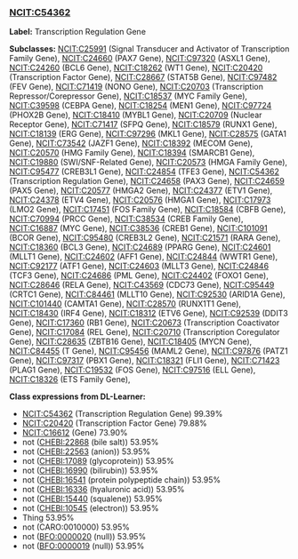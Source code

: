 
### [NCIT:C54362](http://purl.obolibrary.org/obo/NCIT_C54362)
**Label:** Transcription Regulation Gene

**Subclasses:** [NCIT:C25991](http://purl.obolibrary.org/obo/NCIT_C25991) (Signal Transducer and Activator of Transcription Family Gene), [NCIT:C24660](http://purl.obolibrary.org/obo/NCIT_C24660) (PAX7 Gene), [NCIT:C97320](http://purl.obolibrary.org/obo/NCIT_C97320) (ASXL1 Gene), [NCIT:C24260](http://purl.obolibrary.org/obo/NCIT_C24260) (BCL6 Gene), [NCIT:C18262](http://purl.obolibrary.org/obo/NCIT_C18262) (WT1 Gene), [NCIT:C20420](http://purl.obolibrary.org/obo/NCIT_C20420) (Transcription Factor Gene), [NCIT:C28667](http://purl.obolibrary.org/obo/NCIT_C28667) (STAT5B Gene), [NCIT:C97482](http://purl.obolibrary.org/obo/NCIT_C97482) (FEV Gene), [NCIT:C71419](http://purl.obolibrary.org/obo/NCIT_C71419) (NONO Gene), [NCIT:C20703](http://purl.obolibrary.org/obo/NCIT_C20703) (Transcription Repressor/Corepressor Gene), [NCIT:C18537](http://purl.obolibrary.org/obo/NCIT_C18537) (MYC Family Gene), [NCIT:C39598](http://purl.obolibrary.org/obo/NCIT_C39598) (CEBPA Gene), [NCIT:C18254](http://purl.obolibrary.org/obo/NCIT_C18254) (MEN1 Gene), [NCIT:C97724](http://purl.obolibrary.org/obo/NCIT_C97724) (PHOX2B Gene), [NCIT:C18410](http://purl.obolibrary.org/obo/NCIT_C18410) (MYBL1 Gene), [NCIT:C20709](http://purl.obolibrary.org/obo/NCIT_C20709) (Nuclear Receptor Gene), [NCIT:C71417](http://purl.obolibrary.org/obo/NCIT_C71417) (SFPQ Gene), [NCIT:C18579](http://purl.obolibrary.org/obo/NCIT_C18579) (RUNX1 Gene), [NCIT:C18139](http://purl.obolibrary.org/obo/NCIT_C18139) (ERG Gene), [NCIT:C97296](http://purl.obolibrary.org/obo/NCIT_C97296) (MKL1 Gene), [NCIT:C28575](http://purl.obolibrary.org/obo/NCIT_C28575) (GATA1 Gene), [NCIT:C73542](http://purl.obolibrary.org/obo/NCIT_C73542) (JAZF1 Gene), [NCIT:C18392](http://purl.obolibrary.org/obo/NCIT_C18392) (MECOM Gene), [NCIT:C20570](http://purl.obolibrary.org/obo/NCIT_C20570) (HMG Family Gene), [NCIT:C18394](http://purl.obolibrary.org/obo/NCIT_C18394) (SMARCB1 Gene), [NCIT:C19880](http://purl.obolibrary.org/obo/NCIT_C19880) (SWI/SNF-Related Gene), [NCIT:C20573](http://purl.obolibrary.org/obo/NCIT_C20573) (HMGA Family Gene), [NCIT:C95477](http://purl.obolibrary.org/obo/NCIT_C95477) (CREB3L1 Gene), [NCIT:C24854](http://purl.obolibrary.org/obo/NCIT_C24854) (TFE3 Gene), [NCIT:C54362](http://purl.obolibrary.org/obo/NCIT_C54362) (Transcription Regulation Gene), [NCIT:C24658](http://purl.obolibrary.org/obo/NCIT_C24658) (PAX3 Gene), [NCIT:C24659](http://purl.obolibrary.org/obo/NCIT_C24659) (PAX5 Gene), [NCIT:C20577](http://purl.obolibrary.org/obo/NCIT_C20577) (HMGA2 Gene), [NCIT:C24377](http://purl.obolibrary.org/obo/NCIT_C24377) (ETV1 Gene), [NCIT:C24378](http://purl.obolibrary.org/obo/NCIT_C24378) (ETV4 Gene), [NCIT:C20576](http://purl.obolibrary.org/obo/NCIT_C20576) (HMGA1 Gene), [NCIT:C17973](http://purl.obolibrary.org/obo/NCIT_C17973) (LMO2 Gene), [NCIT:C17451](http://purl.obolibrary.org/obo/NCIT_C17451) (FOS Family Gene), [NCIT:C18584](http://purl.obolibrary.org/obo/NCIT_C18584) (CBFB Gene), [NCIT:C70994](http://purl.obolibrary.org/obo/NCIT_C70994) (PRCC Gene), [NCIT:C38534](http://purl.obolibrary.org/obo/NCIT_C38534) (CREB Family Gene), [NCIT:C16887](http://purl.obolibrary.org/obo/NCIT_C16887) (MYC Gene), [NCIT:C38536](http://purl.obolibrary.org/obo/NCIT_C38536) (CREB1 Gene), [NCIT:C101091](http://purl.obolibrary.org/obo/NCIT_C101091) (BCOR Gene), [NCIT:C95480](http://purl.obolibrary.org/obo/NCIT_C95480) (CREB3L2 Gene), [NCIT:C21571](http://purl.obolibrary.org/obo/NCIT_C21571) (RARA Gene), [NCIT:C18360](http://purl.obolibrary.org/obo/NCIT_C18360) (BCL3 Gene), [NCIT:C24689](http://purl.obolibrary.org/obo/NCIT_C24689) (PPARG Gene), [NCIT:C24601](http://purl.obolibrary.org/obo/NCIT_C24601) (MLLT1 Gene), [NCIT:C24602](http://purl.obolibrary.org/obo/NCIT_C24602) (AFF1 Gene), [NCIT:C24844](http://purl.obolibrary.org/obo/NCIT_C24844) (WWTR1 Gene), [NCIT:C92177](http://purl.obolibrary.org/obo/NCIT_C92177) (ATF1 Gene), [NCIT:C24603](http://purl.obolibrary.org/obo/NCIT_C24603) (MLLT3 Gene), [NCIT:C24846](http://purl.obolibrary.org/obo/NCIT_C24846) (TCF3 Gene), [NCIT:C24686](http://purl.obolibrary.org/obo/NCIT_C24686) (PML Gene), [NCIT:C24402](http://purl.obolibrary.org/obo/NCIT_C24402) (FOXO1 Gene), [NCIT:C28646](http://purl.obolibrary.org/obo/NCIT_C28646) (RELA Gene), [NCIT:C43569](http://purl.obolibrary.org/obo/NCIT_C43569) (CDC73 Gene), [NCIT:C95449](http://purl.obolibrary.org/obo/NCIT_C95449) (CRTC1 Gene), [NCIT:C84461](http://purl.obolibrary.org/obo/NCIT_C84461) (MLLT10 Gene), [NCIT:C92530](http://purl.obolibrary.org/obo/NCIT_C92530) (ARID1A Gene), [NCIT:C101440](http://purl.obolibrary.org/obo/NCIT_C101440) (CAMTA1 Gene), [NCIT:C28570](http://purl.obolibrary.org/obo/NCIT_C28570) (RUNX1T1 Gene), [NCIT:C18430](http://purl.obolibrary.org/obo/NCIT_C18430) (IRF4 Gene), [NCIT:C18312](http://purl.obolibrary.org/obo/NCIT_C18312) (ETV6 Gene), [NCIT:C92539](http://purl.obolibrary.org/obo/NCIT_C92539) (DDIT3 Gene), [NCIT:C17360](http://purl.obolibrary.org/obo/NCIT_C17360) (RB1 Gene), [NCIT:C20673](http://purl.obolibrary.org/obo/NCIT_C20673) (Transcription Coactivator Gene), [NCIT:C17084](http://purl.obolibrary.org/obo/NCIT_C17084) (REL Gene), [NCIT:C20710](http://purl.obolibrary.org/obo/NCIT_C20710) (Transcription Coregulator Gene), [NCIT:C28635](http://purl.obolibrary.org/obo/NCIT_C28635) (ZBTB16 Gene), [NCIT:C18405](http://purl.obolibrary.org/obo/NCIT_C18405) (MYCN Gene), [NCIT:C84455](http://purl.obolibrary.org/obo/NCIT_C84455) (T Gene), [NCIT:C95456](http://purl.obolibrary.org/obo/NCIT_C95456) (MAML2 Gene), [NCIT:C97876](http://purl.obolibrary.org/obo/NCIT_C97876) (PATZ1 Gene), [NCIT:C97317](http://purl.obolibrary.org/obo/NCIT_C97317) (PBX1 Gene), [NCIT:C18321](http://purl.obolibrary.org/obo/NCIT_C18321) (FLI1 Gene), [NCIT:C71423](http://purl.obolibrary.org/obo/NCIT_C71423) (PLAG1 Gene), [NCIT:C19532](http://purl.obolibrary.org/obo/NCIT_C19532) (FOS Gene), [NCIT:C97516](http://purl.obolibrary.org/obo/NCIT_C97516) (ELL Gene), [NCIT:C18326](http://purl.obolibrary.org/obo/NCIT_C18326) (ETS Family Gene), 

**Class expressions from DL-Learner:**

- [NCIT:C54362](http://purl.obolibrary.org/obo/NCIT_C54362) (Transcription Regulation Gene) 99.39%
- [NCIT:C20420](http://purl.obolibrary.org/obo/NCIT_C20420) (Transcription Factor Gene) 79.88%
- [NCIT:C16612](http://purl.obolibrary.org/obo/NCIT_C16612) (Gene) 73.90%
- not ([CHEBI:22868](http://purl.obolibrary.org/obo/CHEBI_22868) (bile salt)) 53.95%
- not ([CHEBI:22563](http://purl.obolibrary.org/obo/CHEBI_22563) (anion)) 53.95%
- not ([CHEBI:17089](http://purl.obolibrary.org/obo/CHEBI_17089) (glycoprotein)) 53.95%
- not ([CHEBI:16990](http://purl.obolibrary.org/obo/CHEBI_16990) (bilirubin)) 53.95%
- not ([CHEBI:16541](http://purl.obolibrary.org/obo/CHEBI_16541) (protein polypeptide chain)) 53.95%
- not ([CHEBI:16336](http://purl.obolibrary.org/obo/CHEBI_16336) (hyaluronic acid)) 53.95%
- not ([CHEBI:15440](http://purl.obolibrary.org/obo/CHEBI_15440) (squalene)) 53.95%
- not ([CHEBI:10545](http://purl.obolibrary.org/obo/CHEBI_10545) (electron)) 53.95%
- Thing 53.95%
- not (CARO:0010000) 53.95%
- not ([BFO:0000020](http://purl.obolibrary.org/obo/BFO_0000020) (null)) 53.95%
- not ([BFO:0000019](http://purl.obolibrary.org/obo/BFO_0000019) (null)) 53.95%


